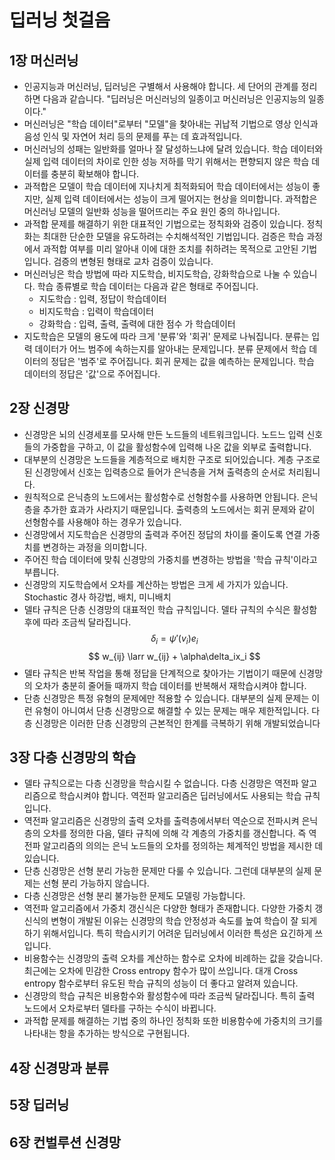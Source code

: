 # 딥러닝 첫걸음

## 1장 머신러닝

- 인공지능과 머신러닝, 딥러닝은 구별해서 사용해야 합니다. 세 단어의 관계를 정리하면 다음과 같습니다. "딥러닝은 머신러닝의 일종이고 머신러닝은 인공지능의 일종이다."
- 머신러닝은 "학습 데이터"로부터 "모델"을 찾아내는 귀납적 기법으로 영상 인식과 음성 인식 및 자연어 처리 등의 문제를 푸는 데 효과적입니다.
- 머신러닝의 성패는 일반화를 얼마나 잘 달성하느냐에 달려 있습니다. 학습 데이터와 실제 입력 데이터의 차이로 인한 성능 저하를 막기 위해서는 편향되지 않은 학습 데이터를 충분히 확보해야 합니다.
- 과적합은 모델이 학습 데이터에 지나치게 최적화되어 학습 데이터에서는 성능이 좋지만, 실제 입력 데이터에서는 성능이 크게 떨어지는 현상을 의미합니다. 과적합은 머신러닝 모델의 일반화 성능을 떨어뜨리는 주요 원인 중의 하나입니다.
- 과적합 문제를 해결하기 위한 대표적인 기법으로는 정칙화와 검증이 있습니다. 정칙화는 최대한 단순한 모델을 유도하려는 수치해석적인 기법입니다. 검증은 학습 과정에서 과적합 여부를 미리 알아내 이에 대한 조치를 취하려는 목적으로 고안된 기법입니다. 검증의 변형된 형태로 교차 검증이 있습니다.
- 머신러닝은 학습 방법에 따라 지도학습, 비지도학습, 강화학습으로 나눌 수 있습니다. 학습 종류별로 학습 데이터는 다음과 같은 형태로 주어집니다. 
	- 지도학습 : 입력, 정답이 학습데이터
	- 비지도학습 : 입력이 학습데이터
    - 강화학습 : 입력, 출력, 출력에 대한 점수 가 학습데이터
- 지도학습은 모델의 용도에 따라 크게 '분류'와 '회귀' 문제로 나눠집니다. 분류는 입력 데이터가 어느 범주에 속하는지를 알아내는 문제입니다. 분류 문제에서 학습 데이터의 정답은 '범주'로 주어집니다. 회귀 문제는 값을 예측하는 문제입니다. 학습 데이터의 정답은 '값'으로 주어집니다. 

## 2장 신경망

- 신경망은 뇌의 신경세포를 모사해 만든 노드들의 네트워크입니다. 노드느 입력 신호들의 가중합을 구하고, 이 값을 활성함수에 입력해 나온 값을 외부로 출력합니다.
- 대부분의 신경망은 노드들을 계층적으로 배치한 구조로 되어있습니다. 계층 구조로 된 신경망에서 신호는 입력층으로 들어가 은닉층을 거쳐 출력층의 순서로 처리됩니다.
- 원칙적으로 은닉층의 노드에서는 활성함수로 선형함수를 사용하면 안됩니다. 은닉층을 추가한 효과가 사라지기 때문입니다. 출력층의 노드에서는 회귀 문제와 같이 선형함수를 사용해야 하는 경우가 있습니다.
- 신경망에서 지도학습은 신경망의 출력과 주어진 정답의 차이를 줄이도록 연결 가중치를 변경하는 과정을 의미합니다.
- 주어진 학습 데이터에 맞춰 신경망의 가중치를 변경하는 방법을 '학습 규칙'이라고 부릅니다.
- 신경망의 지도학습에서 오차를 계산하는 방법은 크게 세 가지가 있습니다. Stochastic 경사 하강법, 배치, 미니배치
- 델타 규칙은 단층 신경망의 대표적인 학습 규칙입니다. 델타 규칙의 수식은 활성함후에 따라 조금씩 달라집니다.
    $$\delta_i = \psi'(v_i)e_i$$ 
    $$ w_{ij} \larr w_{ij} + \alpha\delta_ix_i  $$
- 델타 규칙은 반복 작업을 통해 정답을 단계적으로 찾아가는 기법이기 때문에 신경망의 오차가 충분히 줄어들 때까지 학습 데이터를 반복해서 재학습시켜야 합니다.
- 단층 신경망은 특정 유형의 문제에만 적용할 수 있습니다. 대부분의 실제 문제는 이런 유형이 아니여서 단층 신경망으로 해결할 수 있는 문제는 매우 제한적입니다. 다층 신경망은 이러한 단층 신경망의 근본적인 한계를 극복하기 위해 개발되었습니다

## 3장 다층 신경망의 학습

- 델타 규칙으로는 다층 신경망을 학습시킬 수 없습니다. 다층 신경망은 역전파 알고리즘으로 학습시켜야 합니다. 역전파 알고리즘은 딥러닝에서도 사용되는 학습 규칙입니다.
- 역전파 알고리즘은 신경망의 출력 오차를 출력층에서부터 역순으로 전파시켜 은닉층의 오차를 정의한 다음, 델타 규칙에 의해 각 계층의 가중치를 갱신합니다. 즉 역전파 알고리즘의 의의는 은닉 노드들의 오차를 정의하는 체계적인 방법을 제시한 데 있습니다.
- 단층 신경망은 선형 분리 가능한 문제만 다룰 수 있습니다. 그런데 대부분의 실제 문제는 선형 분리 가능하지 않습니다.
- 다층 신경망은 선형 분리 불가능한 문제도 모델링 가능합니다.
- 역전파 알고리즘에서 가중치 갱신식은 다양한 형태가 존재합니다. 다양한 가중치 갱신식의 변형이 개발된 이유는 신경망의 학습 안정성과 속도를 높여 학습이 잘 되게 하기 위해서입니다. 특히 학습시키기 어려운 딥러닝에서 이러한 특성은 요긴하게 쓰입니다.
- 비용함수는 신경망의 출력 오차를 계산하는 함수로 오차에 비례하는 값을 갖습니다. 최근에는 오차에 민감한 Cross entropy 함수가 많이 쓰입니다. 대개 Cross entropy 함수로부터 유도된 학습 규칙의 성능이 더 좋다고 알려져 있습니다.
- 신경망의 학습 규칙은 비용함수와 활성함수에 따라 조금씩 달라집니다. 특히 출력 노드에서 오차로부터 델타를 구하는 수식이 바뀝니다.
- 과적합 문제를 해결하는 기법 중의 하나인 정칙화 또한 비용함수에 가중치의 크기를 나타내는 항을 추가하는 방식으로 구현됩니다. 
  
## 4장 신경망과 분류

## 5장 딥러닝

## 6장 컨벌루션 신경망